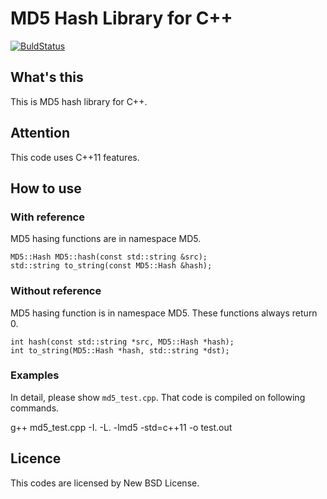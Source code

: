 # MD5 Hash Library for C++
[![BuldStatus](https://travis-ci.org/gofer/libmd5.svg?branch=master)](https://travis-ci.org/gofer/libmd5)

## What's this
This is MD5 hash library for C++.

## Attention
This code uses C++11 features.

## How to use

### With reference
MD5 hasing functions are in namespace MD5. 

  	MD5::Hash MD5::hash(const std::string &src);
    std::string to_string(const MD5::Hash &hash);

### Without reference
MD5 hasing function is in namespace MD5. These functions always return 0.

    int hash(const std::string *src, MD5::Hash *hash);
    int to_string(MD5::Hash *hash, std::string *dst);

### Examples
In detail, please show `md5_test.cpp`.
That code is compiled on following commands.

  g++ md5_test.cpp -I. -L. -lmd5 -std=c++11 -o test.out

## Licence
This codes are licensed by New BSD License.
